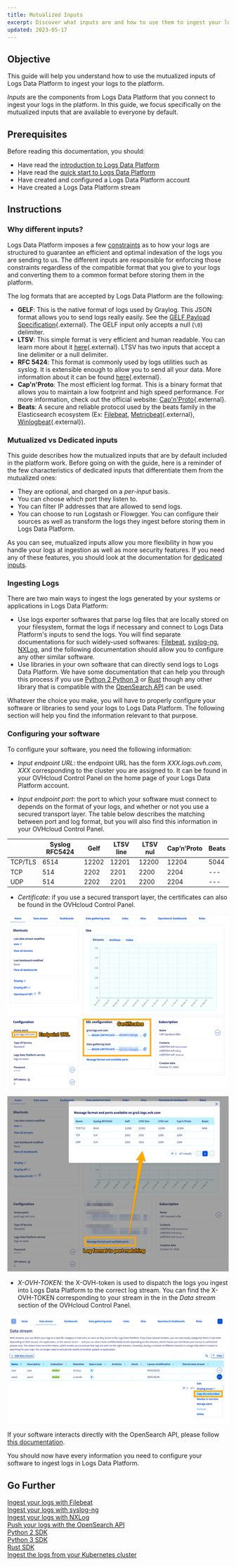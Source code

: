 ```yaml
---
title: Mutualized Inputs
excerpt: Discover what inputs are and how to use them to ingest your logs in Logs Data Platform
updated: 2023-05-17
---
```


## Objective

This guide will help you understand how to use the mutualized inputs of Logs Data Platform to ingest your logs to the platform.
 
*Inputs* are the components from Logs Data Platform that you connect to ingest your logs in the platform. In this guide, we focus specifically on the mutualized inputs that are available to everyone by default.

## Prerequisites

Before reading this documentation, you should:

- Have read the [introduction to Logs Data Platform](/pages/platform/logs-data-platform/getting_started_introduction_to_LDP)
- Have read the [quick start to Logs Data Platform](/pages/platform/logs-data-platform/getting_started_quick_start)
- Have created and configured a Logs Data Platform account
- Have created a Logs Data Platform stream

## Instructions

### Why different inputs?

Logs Data Platform imposes a few [constraints](/pages/platform/logs-data-platform/getting_started_field_naming_convention) as to how your logs are structured to guarantee an efficient and optimal indexation of the logs you are sending to us. The different inputs are responsible for enforcing those constraints regardless of the compatible format that you give to your logs and converting them to a common format before storing them in the platform.

The log formats that are accepted by Logs Data Platform are the following:

- **GELF**: This is the native format of logs used by Graylog. This JSON format allows you to send logs really easily. See the [GELF Payload Specification](https://go2docs.graylog.org/4-x/getting_in_log_data/gelf.html?tocpath=Getting%20in%20Log%20Data%7CLog%20Sources%7CGELF%7C_____0#GELFPayloadSpecification){.external}. The GELF input only accepts a null (`\0`) delimiter.
- **LTSV**: This simple format is very efficient and human readable. You can learn more about it [here](http://ltsv.org){.external}. LTSV has two inputs that accept a line delimiter or a null delimiter.
- **RFC 5424**: This format is commonly used by logs utilities such as syslog. It is extensible enough to allow you to send all your data. More information about it can be found [here](https://tools.ietf.org/html/rfc5424){.external}.
- **Cap'n'Proto**: The most efficient log format. This is a binary format that allows you to maintain a low footprint and high speed performance. For more information, check out the official website: [Cap'n'Proto](https://capnproto.org/){.external}.
- **Beats**: A secure and reliable protocol used by the beats family in the Elasticsearch ecosystem (Ex: [Filebeat](/pages/platform/logs-data-platform/ingestion_filebeat), [Metricbeat](https://www.elastic.co/beats/metricbeat){.external}, [Winlogbeat](https://www.elastic.co/beats/winlogbeat){.external}).

### Mutualized vs Dedicated inputs

This guide describes how the mutualized inputs that are by default included in the platform work. Before going on with the guide, here is a reminder of the few characteristics of dedicated inputs that differentiate them from the mutualized ones:

- They are optional, and charged on a *per-input* basis.
- You can choose which port they listen to.
- You can filter IP addresses that are allowed to send logs.
- You can choose to run Logstash or Flowgger. You can configure their sources as well as transform the logs they ingest before storing them in Logs Data Platform.

As you can see, mutualized inputs allow you more flexibility in how you handle your logs at ingestion as well as more security features. If you need any of these features, you should look at the documentation for [dedicated inputs](/pages/platform/logs-data-platform/ingestion_logstash_dedicated_input).

### Ingesting Logs

There are two main ways to ingest the logs generated by your systems or applications in Logs Data Platform:

- Use logs exporter softwares that parse log files that are locally stored on your filesystem, format the logs if necessary and connect to Logs Data Platform's inputs to send the logs. You will find separate documentations for such widely-used softwares: [Filebeat](/pages/platform/logs-data-platform/ingestion_filebeat), [syslog-ng](/pages/platform/logs-data-platform/ingestion_syslog_ng), [NXLog](/pages/platform/logs-data-platform/ingestion_windows_nxlog), and the following documentation should allow you to configure any other similar software.
- Use libraries in your own software that can directly send logs to Logs Data Platform. We have some documentation that can help you through this process if you use [Python 2](/pages/platform/logs-data-platform/ingestion_python_2_djehouty),[Python 3](/pages/platform/logs-data-platform/ingestion_python_3_logging_ldp) or [Rust](/pages/platform/logs-data-platform/ingestion_rust_loggers) though any other library that is compatible with the [OpenSearch API](/pages/platform/logs-data-platform/ingestion_opensearch_api_mutualized_input) can be used.

Whatever the choice you make, you will have to properly configure your software or libraries to send your logs to Logs Data Platform. The following section will help you find the information relevant to that purpose.

### Configuring your software

To configure your software, you need the following information:

- *Input endpoint URL*: the endpoint URL has the form *XXX.logs.ovh.com*, *XXX* corresponding to the cluster you are assigned to. It can be found in your OVHcloud Control Panel on the home page of your Logs Data Platform account.

- *Input endpoint port*: the port to which your software must connect to depends on the format of your logs, and whether or not you use a secured transport layer. The table below describes the matching between port and log format, but you will also find this information in your OVHcloud Control Panel.

||Syslog RFC5424|Gelf|LTSV line|LTSV nul|Cap’n’Proto|Beats|
|---|---|---|---|---|---|---|
|TCP/TLS|6514|12202|12201|12200|12204|5044|
|TCP|514|2202|2201|2200|2204|---|
|UDP|514|2202|2201|2200|2204|---|

- *Certificate*: if you use a secured transport layer, the certificates can also be found in the OVHcloud Control Panel.

![Manager interface](images/manager01.png)

![Manager interface](images/manager02.png)

- *X-OVH-TOKEN*: the X-OVH-token is used to dispatch the logs you ingest into Logs Data Platform to the correct log stream. You can find the X-OVH-TOKEN corresponding to your stream in the in the *Data stream* section of the OVHcloud Control Panel.

![Stream write token](images/stream-token-v2.png)

If your software interacts directly with the OpenSearch API, please follow [this documentation](/pages/platform/logs-data-platform/ingestion_opensearch_api_mutualized_input).

You should now have every information you need to configure your software to ingest logs in Logs Data Platform.

## Go Further

[Ingest your logs with Filebeat](/pages/platform/logs-data-platform/ingestion_filebeat) <br> 
[Ingest your logs with syslog-ng](/pages/platform/logs-data-platform/ingestion_syslog_ng) <br> 
[Ingest your logs with NXLog](/pages/platform/logs-data-platform/ingestion_windows_nxlog)<br> 
[Push your logs with the OpenSearch API](/pages/platform/logs-data-platform/ingestion_opensearch_api_mutualized_input)<br> 
[Python 2 SDK](/pages/platform/logs-data-platform/ingestion_python_2_djehouty)<br>
[Python 3 SDK](/pages/platform/logs-data-platform/ingestion_python_3_logging_ldp)<br> 
[Rust SDK](/pages/platform/logs-data-platform/ingestion_rust_loggers) <br>
[Ingest the logs from your Kubernetes cluster](/pages/platform/logs-data-platform/ingestion_kubernetes_fluent_bit) <br>

